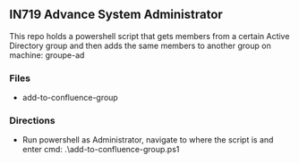 ## IN719 Advance System Administrator

This repo holds a powershell script that gets members from a certain Active Directory group and then adds the same members to another group on machine: groupe-ad

### Files

- add-to-confluence-group

### Directions

- Run powershell as Administrator, navigate to where the script is and enter cmd: .\add-to-confluence-group.ps1